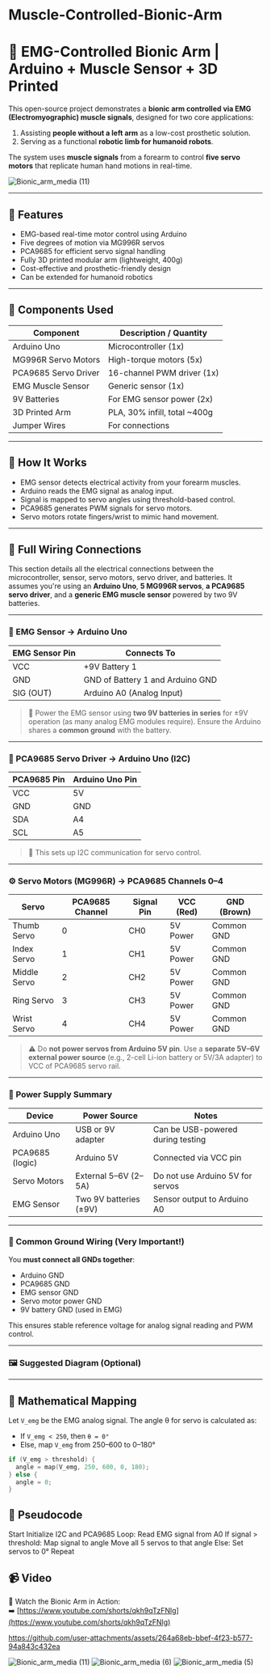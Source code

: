 # Muscle-Controlled-Bionic-Arm
# 💪 EMG-Controlled Bionic Arm | Arduino + Muscle Sensor + 3D Printed

This open-source project demonstrates a **bionic arm controlled via EMG (Electromyographic) muscle signals**, designed for two core applications:

1. Assisting **people without a left arm** as a low-cost prosthetic solution.  
2. Serving as a functional **robotic limb for humanoid robots**.

The system uses **muscle signals** from a forearm to control **five servo motors** that replicate human hand motions in real-time.

![Bionic_arm_media (11)](https://github.com/user-attachments/assets/69b29c00-ee17-4663-92bd-fad5245137a8)

---

## 🎯 Features

- EMG-based real-time motor control using Arduino  
- Five degrees of motion via MG996R servos  
- PCA9685 for efficient servo signal handling  
- Fully 3D printed modular arm (lightweight, 400g)  
- Cost-effective and prosthetic-friendly design  
- Can be extended for humanoid robotics

---

## 🧰 Components Used

| Component             | Description / Quantity         |
|----------------------|--------------------------------|
| Arduino Uno          | Microcontroller (1x)           |
| MG996R Servo Motors  | High-torque motors (5x)        |
| PCA9685 Servo Driver | 16-channel PWM driver (1x)     |
| EMG Muscle Sensor    | Generic sensor (1x)            |
| 9V Batteries         | For EMG sensor power (2x)      |
| 3D Printed Arm       | PLA, 30% infill, total ~400g   |
| Jumper Wires         | For connections                |

---

## 🧠 How It Works

- EMG sensor detects electrical activity from your forearm muscles.  
- Arduino reads the EMG signal as analog input.  
- Signal is mapped to servo angles using threshold-based control.  
- PCA9685 generates PWM signals for servo motors.  
- Servo motors rotate fingers/wrist to mimic hand movement.

---

## 🔌 Full Wiring Connections

This section details all the electrical connections between the microcontroller, sensor, servo motors, servo driver, and batteries. It assumes you're using an **Arduino Uno**, **5 MG996R servos**, **a PCA9685 servo driver**, and a **generic EMG muscle sensor** powered by two 9V batteries.

---

### 🧠 EMG Sensor → Arduino Uno

| EMG Sensor Pin | Connects To                |
|----------------|----------------------------|
| VCC            | +9V Battery 1              |
| GND            | GND of Battery 1 and Arduino GND |
| SIG (OUT)      | Arduino A0 (Analog Input)  |

> 🔋 Power the EMG sensor using **two 9V batteries in series** for ±9V operation (as many analog EMG modules require). Ensure the Arduino shares a **common ground** with the battery.

---

### 🔧 PCA9685 Servo Driver → Arduino Uno (I2C)

| PCA9685 Pin | Arduino Uno Pin |
|-------------|------------------|
| VCC         | 5V               |
| GND         | GND              |
| SDA         | A4               |
| SCL         | A5               |

> 🧠 This sets up I2C communication for servo control.

---

### ⚙️ Servo Motors (MG996R) → PCA9685 Channels 0–4

| Servo         | PCA9685 Channel | Signal Pin | VCC (Red) | GND (Brown) |
|---------------|------------------|------------|-----------|-------------|
| Thumb Servo   | 0                | CH0        | 5V Power  | Common GND  |
| Index Servo   | 1                | CH1        | 5V Power  | Common GND  |
| Middle Servo  | 2                | CH2        | 5V Power  | Common GND  |
| Ring Servo    | 3                | CH3        | 5V Power  | Common GND  |
| Wrist Servo   | 4                | CH4        | 5V Power  | Common GND  |

> ⚠️ Do **not power servos from Arduino 5V pin**. Use a **separate 5V–6V external power source** (e.g., 2-cell Li-ion battery or 5V/3A adapter) to VCC of PCA9685 servo rail.

---

### 🔋 Power Supply Summary

| Device           | Power Source           | Notes                                 |
|------------------|------------------------|----------------------------------------|
| Arduino Uno      | USB or 9V adapter      | Can be USB-powered during testing     |
| PCA9685 (logic)  | Arduino 5V             | Connected via VCC pin                 |
| Servo Motors     | External 5–6V (2–5A)   | Do not use Arduino 5V for servos      |
| EMG Sensor       | Two 9V batteries (±9V) | Sensor output to Arduino A0           |

---

### 🧷 Common Ground Wiring (Very Important!)

You **must connect all GNDs together**:
- Arduino GND
- PCA9685 GND
- EMG sensor GND
- Servo motor power GND
- 9V battery GND (used in EMG)

This ensures stable reference voltage for analog signal reading and PWM control.

---

### 🖼️ Suggested Diagram (Optional)



---

## 📐 Mathematical Mapping

Let `V_emg` be the EMG analog signal. The angle θ for servo is calculated as:

- If `V_emg < 250`, then `θ = 0°`  
- Else, map `V_emg` from 250–600 to 0–180°

```cpp
if (V_emg > threshold) {
  angle = map(V_emg, 250, 600, 0, 180);
} else {
  angle = 0;
}
```  

## 🧾 Pseudocode
Start
Initialize I2C and PCA9685
Loop:
    Read EMG signal from A0
    If signal > threshold:
        Map signal to angle
        Move all 5 servos to that angle
    Else:
        Set servos to 0°
Repeat

## 📹 Video

🎥 Watch the Bionic Arm in Action:  
➡️ [https://www.youtube.com/shorts/qkh9qTzFNlg](https://www.youtube.com/shorts/qkh9qTzFNlg)


https://github.com/user-attachments/assets/264a68eb-bbef-4f23-b577-94a843c432ea


![Bionic_arm_media (11)](https://github.com/user-attachments/assets/69b29c00-ee17-4663-92bd-fad5245137a8)
![Bionic_arm_media (6)](https://github.com/user-attachments/assets/fffb97ac-4d90-4ff0-bb9f-9fddfe1fc90f)
![Bionic_arm_media (5)](https://github.com/user-attachments/assets/83293f5a-e0a6-4b92-8586-d581f3e37d39)




